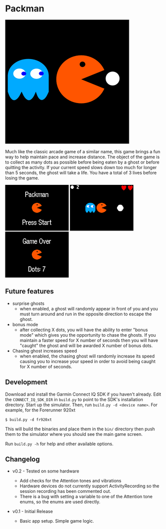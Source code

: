 # Packman

![](resources/images/logo.png)

Much like the classic arcade game of a similar name, this game brings a fun
way to help maintain pace and increase distance. The object of the game is
to collect as many dots as possible before being eaten by a ghost or before
quitting the activity. If your current speed slows down too much for longer
than 5 seconds, the ghost will take a life. You have a total of 3 lives before
losing the game.

![](resources/images/main.png)
![](resources/images/game_play_with_ghost.png)
![](resources/images/game_over.png)

## Future features

* surprise ghosts
  * when enabled, a ghost will randomly appear in front of you and you must
    turn around and run in the opposite direction to escape the ghost.
* bonus mode
  * after collecting X dots, you will have the ability to enter "bonus mode"
    which gives you the opportunity to chase the ghosts. If you maintain
    a faster speed for X number of seconds then you will have "caught" the
    ghost and will be awarded X number of bonus dots.
* Chasing ghost increases speed
  * when enabled, the chasing ghost will randomly increase its speed 
    causing you to increase your speed in order to avoid being caught
    for X number of seconds.

## Development

Download and install the Garmin Connect IQ SDK if you haven't already. Edit 
the `CONNECT_IQ_SDK_DIR` in `build.py` to point to the SDK's installation
directory. Start up the simulator. Then, run `build.py -d <device name>`.
For example, for the Forerunner 920xt
```
$ build.py -d fr920xt
```

This will build the binaries and place them in the `bin/` directory then
push them to the simulator where you should see the main game screen.

Run `build.py -h` for help and other available options.


## Changelog

* v0.2 - Tested on some hardware
  * Add checks for the Attention tones and vibrations
  * Hardware devices do not currently support ActivityRecording so
    the session recording has been commented out.
  * There is a bug with setting a variable to one of the Attention
    tone enums, so the enums are used directly.

* v0.1 - Initial Release
  * Basic app setup. Simple game logic.